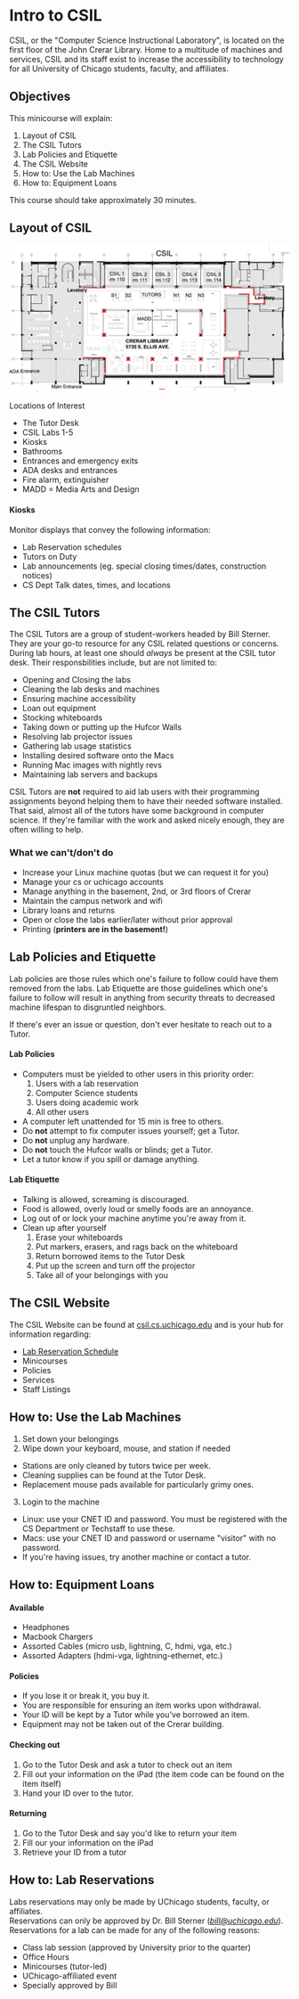 # Intro to CSIL

CSIL, or the "Computer Science Instructional Laboratory", is located on the first floor of the John Crerar Library. Home to a multitude of machines and services, CSIL and its staff exist to increase the accessibility to technology for all University of Chicago students, faculty, and affiliates. 

## Objectives

This minicourse will explain: 

1. Layout of CSIL
2. The CSIL Tutors
3. Lab Policies and Etiquette
4. The CSIL Website
5. How to: Use the Lab Machines
6. How to: Equipment Loans

This course should take approximately 30 minutes.

## Layout of CSIL

<img src="./csil-layout.png" alt="layout of csil">

Locations of Interest

- The Tutor Desk
- CSIL Labs 1-5
- Kiosks
- Bathrooms
- Entrances and emergency exits
- ADA desks and entrances
- Fire alarm, extinguisher
- MADD = Media Arts and Design

#### Kiosks

Monitor displays that convey the following information:

- Lab Reservation schedules
- Tutors on Duty
- Lab announcements (eg. special closing times/dates, construction notices)
- CS Dept Talk dates, times, and locations

## The CSIL Tutors

The CSIL Tutors are a group of student-workers headed by Bill Sterner. They are your go-to resource for any CSIL related questions or concerns. During lab hours, at least one should *always* be present at the CSIL tutor desk. Their responsbilities include, but are not limited to:

- Opening and Closing the labs
- Cleaning the lab desks and machines
- Ensuring machine accessibility
- Loan out equipment 
- Stocking whiteboards
- Taking down or putting up the Hufcor Walls
- Resolving lab projector issues
- Gathering lab usage statistics
- Installing desired software onto the Macs
- Running Mac images with nightly revs
- Maintaining lab servers and backups

CSIL Tutors are **not** required to aid lab users with their programming assignments beyond helping them to have their needed software installed. That said, almost all of the tutors have some background in computer science. If they're familiar with the work and asked nicely enough, they are often willing to help.

### What we can't/don't do

- Increase your Linux machine quotas (but we can request it for you)
- Manage your cs or uchicago accounts
- Manage anything in the basement, 2nd, or 3rd floors of Crerar
- Maintain the campus network and wifi
- Library loans and returns
- Open or close the labs earlier/later without prior approval
- Printing (**printers are in the basement!**)


## Lab Policies and Etiquette

Lab policies are those rules which one's failure to follow could have them removed from the labs. Lab Etiquette are those  guidelines which one's failure to follow will result in anything from security threats to decreased machine lifespan to disgruntled neighbors.

If there's ever an issue or question, don't ever hesitate to reach out to a Tutor.

#### Lab Policies

- Computers must be yielded to other users in this priority order:
  1. Users with a lab reservation
  2. Computer Science students
  3. Users doing academic work
  4. All other users
- A computer left unattended for 15 min is free to others.
- Do **not** attempt to fix computer issues yourself; get a Tutor.
- Do **not** unplug any hardware.
- Do **not** touch the Hufcor walls or blinds; get a Tutor.
- Let a tutor know if you spill or damage anything.

#### Lab Etiquette

- Talking is allowed, screaming is discouraged.
- Food is allowed, overly loud or smelly foods are an annoyance.
- Log out of or lock your machine anytime you're away from it.
- Clean up after yourself
  1. Erase your whiteboards
  2. Put markers, erasers, and rags back on the whiteboard
  3. Return borrowed items to the Tutor Desk
  4. Put up the screen and turn off the projector
  5. Take all of your belongings with you

## The CSIL Website

The CSIL Website can be found at [csil.cs.uchicago.edu](https://csil.cs.uchicago.edu/) and is your hub for information regarding:

- [Lab Reservation Schedule](https://csil.cs.uchicago.edu/timeschedule.html)
- Minicourses
- Policies
- Services
- Staff Listings

## How to: Use the Lab Machines

1. Set down your belongings
2. Wipe down your keyboard, mouse, and station if needed
  - Stations are only cleaned by tutors twice per week. 
  - Cleaning supplies can be found at the Tutor Desk.
  - Replacement mouse pads available for particularly grimy ones.
3. Login to the machine
  - Linux: use your CNET ID and password. You must be registered with the CS Department or Techstaff to use these.
  - Macs: use your CNET ID and password or username "visitor" with no password.
  - If you're having issues, try another machine or contact a tutor.

## How to: Equipment Loans  

#### Available

- Headphones
- Macbook Chargers
- Assorted Cables (micro usb, lightning, C, hdmi, vga, etc.)
- Assorted Adapters (hdmi-vga, lightning-ethernet, etc.)

#### Policies

- If you lose it or break it, you buy it.
- You are responsible for ensuring an item works upon withdrawal.
- Your ID will be kept by a Tutor while you've borrowed an item.
- Equipment may not be taken out of the Crerar building.

#### Checking out

1. Go to the Tutor Desk and ask a tutor to check out an item
2. Fill out your information on the iPad (the item code can be found on the item itself)
3. Hand your ID over to the tutor. 

#### Returning

1. Go to the Tutor Desk and say you'd like to return your item
2. Fill our your information on the iPad
3. Retrieve your ID from a tutor

## How to: Lab Reservations

Labs reservations may only be made by UChicago students, faculty, or affiliates.  
Reservations can only be approved by Dr. Bill Sterner (*bill@uchicago.edu*).  
Reservations for a lab can be made for any of the following reasons:

- Class lab session (approved by University prior to the quarter)
- Office Hours
- Minicourses (tutor-led)
- UChicago-affiliated event
- Specially approved by Bill
